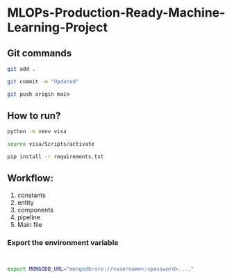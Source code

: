 # MLOPs-Production-Ready-Machine-Learning-Project


## Git commands

```bash
git add .

git commit -m "Updated"

git push origin main
```


## How to run?

```bash
python -m venv visa

```

```bash
source visa/Scripts/activate

```

```bash
pip install -r requirements.txt
```


## Workflow:

1. constants
2. entity
3. components
4. pipeline
5. Main file




### Export the  environment variable
```bash


export MONGODB_URL="mongodb+srv://<username>:<password>...."


```